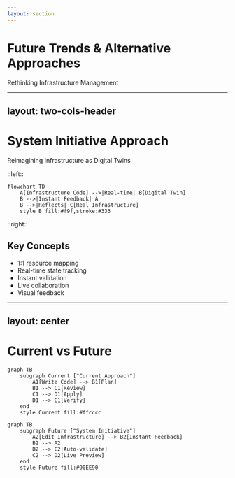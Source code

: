 ```yaml
---
layout: section
---
```


# Future Trends & Alternative Approaches
Rethinking Infrastructure Management

<!--
# Speaker Notes
Setup (1 min):
- "Let's look at where infrastructure management might be heading..."
- Connect to limitations we've seen in current tools
-->

---
layout: two-cols-header
---

# System Initiative Approach
Reimagining Infrastructure as Digital Twins

::left::

```mermaid {scale: 0.7}
flowchart TD
    A[Infrastructure Code] -->|Real-time| B[Digital Twin]
    B -->|Instant Feedback| A
    B -->|Reflects| C[Real Infrastructure]
    style B fill:#f9f,stroke:#333
```

::right::

## Key Concepts

<div v-click>

- 1:1 resource mapping
- Real-time state tracking
- Instant validation
- Live collaboration
- Visual feedback

</div>

<!--
# Speaker Notes

Setup (1-2 mins):
- "Imagine infrastructure that gives instant feedback..."
- Compare to current workflow limitations

Key Concepts (3-4 mins):

1. Digital Twins
   - Perfect mirror of infrastructure
   - Real-time state reflection
   - Immediate validation
   - Live updates

2. Real-world Impact
   - No more delayed feedback
   - Catch issues immediately
   - Collaborate in real-time
   - See changes instantly

3. Differences from Current Tools
   - Traditional: Plan → Apply → Wait
   - System Initiative: Instant Feedback Loop
   - Traditional: Static Files
   - System Initiative: Live Environment

Connect to Their Experience:
- "Think about game development environments"
- "Like live reload in web development"
- "Similar to real-time collaboration in Google Docs"

Questions to Ask:
- "How would this change your workflow?"
- "Where would instant feedback help most?"
- "What challenges do you see with this approach?"
-->

---
layout: center
---

# Current vs Future

```mermaid {scale: 0.8}
graph TB
    subgraph Current ["Current Approach"]
        A1[Write Code] --> B1[Plan]
        B1 --> C1[Review]
        C1 --> D1[Apply]
        D1 --> E1[Verify]
    end
    style Current fill:#ffcccc
```    
```mermaid {scale: 0.8}
graph TB    
    subgraph Future ["System Initiative"]
        A2[Edit Infrastructure] --> B2[Instant Feedback]
        B2 --> A2
        B2 --> C2[Auto-validate]
        C2 --> D2[Live Preview]
    end
    style Future fill:#90EE90
```

<!--
# Speaker Notes

Setup (1 min):
- "Let's compare the workflows..."

Key Differences (3-4 mins):

1. Feedback Speed
   - Current: Minutes to hours
   - Future: Milliseconds
   - Impact on development speed
   - Error detection

2. Validation Approach
   - Current: Separate steps
   - Future: Continuous
   - Built-in safety
   - Earlier problem detection

3. Team Collaboration
   - Current: Async reviews
   - Future: Real-time collaboration
   - Shared understanding
   - Faster iterations

Real-world Connection:
- Like modern development environments
- Similar to collaborative tools
- Evolution of developer experience

Questions to Explore:
- "Which workflow looks better to you?"
- "Where would this help most?"
- "What challenges do you see?"

End with Future Vision:
- Infrastructure as responsive environment
- Teams working together in real-time
- Faster, safer changes
- Better developer experience
-->